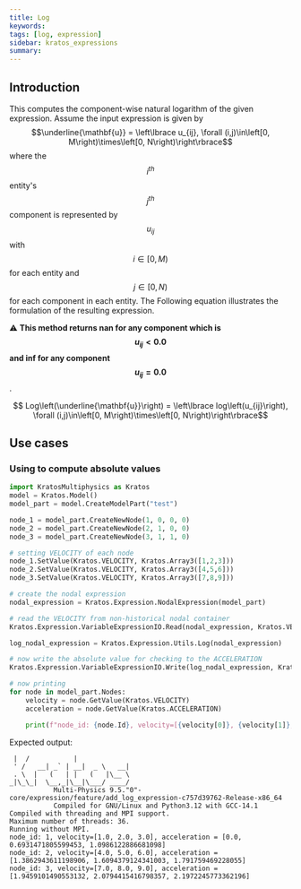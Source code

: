 ```yaml
---
title: Log
keywords: 
tags: [log, expression]
sidebar: kratos_expressions
summary: 
---
```


## Introduction

This computes the component-wise natural logarithm of the given expression. Assume the input expression is given by $$\underline{\mathbf{u}} = \left\lbrace u_{ij},  \forall (i,j)\in\left[0, M\right)\times\left[0, N\right)\right\rbrace$$ where the $$i^{th}$$ entity's $$j^{th}$$ component is represented by $$u_{ij}$$ with $$i\in \left[0, M\right)$$ for each entity and $$j\in \left[0, N\right)$$ for each component in each entity. The Following equation illustrates the formulation of the resulting expression.

:warning: **This method returns nan for any component which is $$u_{ij} < 0.0$$ and inf for any component $$u_{ij} = 0.0$$**.

<p align="center">$$ Log\left(\underline{\mathbf{u}}\right) = \left\lbrace log\left(u_{ij}\right),  \forall (i,j)\in\left[0, M\right)\times\left[0, N\right)\right\rbrace$$</p>

## Use cases

### Using to compute absolute values
```python
import KratosMultiphysics as Kratos
model = Kratos.Model()
model_part = model.CreateModelPart("test")

node_1 = model_part.CreateNewNode(1, 0, 0, 0)
node_2 = model_part.CreateNewNode(2, 1, 0, 0)
node_3 = model_part.CreateNewNode(3, 1, 1, 0)

# setting VELOCITY of each node
node_1.SetValue(Kratos.VELOCITY, Kratos.Array3([1,2,3]))
node_2.SetValue(Kratos.VELOCITY, Kratos.Array3([4,5,6]))
node_3.SetValue(Kratos.VELOCITY, Kratos.Array3([7,8,9]))

# create the nodal expression
nodal_expression = Kratos.Expression.NodalExpression(model_part)

# read the VELOCITY from non-historical nodal container
Kratos.Expression.VariableExpressionIO.Read(nodal_expression, Kratos.VELOCITY, False)

log_nodal_expression = Kratos.Expression.Utils.Log(nodal_expression)

# now write the absolute value for checking to the ACCELERATION
Kratos.Expression.VariableExpressionIO.Write(log_nodal_expression, Kratos.ACCELERATION, False)

# now printing
for node in model_part.Nodes:
    velocity = node.GetValue(Kratos.VELOCITY)
    acceleration = node.GetValue(Kratos.ACCELERATION)

    print(f"node_id: {node.Id}, velocity=[{velocity[0]}, {velocity[1]}, {velocity[2]}], acceleration = [{acceleration[0]}, {acceleration[1]}, {acceleration[2]}]")
```

Expected output:
```console
 |  /           |                  
 ' /   __| _` | __|  _ \   __|    
 . \  |   (   | |   (   |\__ \  
_|\_\_|  \__,_|\__|\___/ ____/
           Multi-Physics 9.5."0"-core/expression/feature/add_log_expression-c757d39762-Release-x86_64
           Compiled for GNU/Linux and Python3.12 with GCC-14.1
Compiled with threading and MPI support.
Maximum number of threads: 36.
Running without MPI.
node_id: 1, velocity=[1.0, 2.0, 3.0], acceleration = [0.0, 0.6931471805599453, 1.0986122886681098]
node_id: 2, velocity=[4.0, 5.0, 6.0], acceleration = [1.3862943611198906, 1.6094379124341003, 1.791759469228055]
node_id: 3, velocity=[7.0, 8.0, 9.0], acceleration = [1.9459101490553132, 2.0794415416798357, 2.1972245773362196]
```
